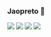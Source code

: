### Jaopreto 👋
![](https://media.tenor.com/pJz1khTVCWIAAAAM/johnny-joestar-johnny-jojo.gif)
![](https://media.tenor.com/YNflHZQIyp4AAAAM/jojo-jjba.gif)
![](https://media.tenor.com/PZ5v0DeHD7wAAAAM/diego-brando.gif)
![](https://media.tenor.com/MPpkNsz_JDgAAAAM/skopos-d4c-love-train.gif)
